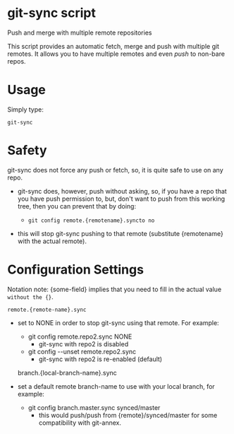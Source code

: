 # git-sync script
Push and merge with multiple remote repositories

This script provides an automatic fetch, merge and push with multiple git remotes. It allows you to have multiple remotes and even *push* to non-bare repos.

# Usage
Simply type:

    git-sync

# Safety
git-sync does not force any push or fetch, so, it is quite safe to use on any repo.

- git-sync does, however, push without asking, so, if you have a repo that you have push permission to, but, don't  want to push from this working tree, then you can prevent that by doing:

    - `git config remote.{remotename}.syncto no`

- this will stop git-sync pushing to that remote (substitute {remotename} with the actual remote).

# Configuration Settings
Notation note: {some-field} implies that you need to fill in the actual value `without the {}`.

    remote.{remote-name}.sync
- set to NONE in order to stop git-sync using that remote. For example:
    - git config remote.repo2.sync NONE
        - git-sync with repo2 is disabled
    - git config --unset remote.repo2.sync
        - git-sync with repo2 is re-enabled (default)

    branch.{local-branch-name}.sync
- set a default remote branch-name to use with your local branch, for example:
    - git config branch.master.sync synced/master
        - this would push/push from {remote}/synced/master for some compatibility with git-annex.

